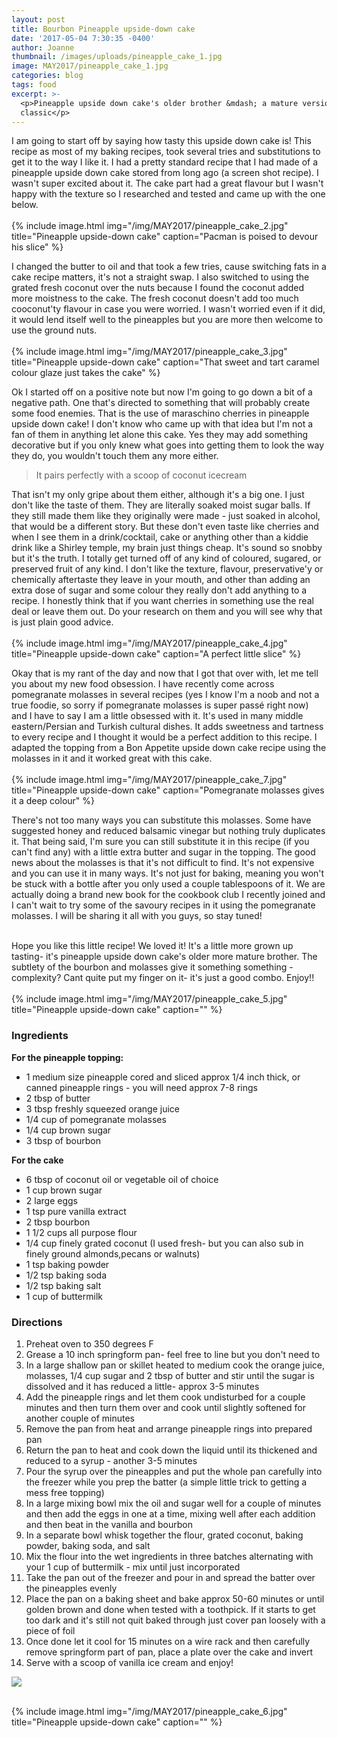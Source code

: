 ```yaml
---
layout: post
title: Bourbon Pineapple upside-down cake
date: '2017-05-04 7:30:35 -0400'
author: Joanne
thumbnail: /images/uploads/pineapple_cake_1.jpg
image: MAY2017/pineapple_cake_1.jpg
categories: blog
tags: food
excerpt: >-
  <p>Pineapple upside down cake's older brother &mdash; a mature version of this
  classic</p>
---
```

I am going to start off by saying how tasty this upside down cake is!  This recipe as most of my baking recipes, took several tries and substitutions to get it to the way I like it.  I had a pretty standard recipe that I had made of a pineapple upside down cake stored from long ago (a screen shot recipe). I wasn't super excited about it.  The cake part had a great flavour but I wasn't happy with the texture so I researched and tested and came up with the one below.
<br>
<br>
{% include image.html
img="/img/MAY2017/pineapple_cake_2.jpg"
title="Pineapple upside-down cake"
caption="Pacman is poised to devour his slice" %}

I changed the butter to oil and that took a few tries, cause switching fats in a cake recipe matters, it's not a straight swap. I also switched to using the grated fresh coconut over the nuts because I found the coconut added more moistness to the cake. The fresh coconut doesn't add too much cooconut'ty flavour in case you were worried.  I wasn't worried even if it did, it would lend itself well to the pineapples but you are more then welcome to use the ground nuts.
<br>
<br>
{% include image.html
img="/img/MAY2017/pineapple_cake_3.jpg"
title="Pineapple upside-down cake"
caption="That sweet and tart caramel colour glaze just takes the cake" %}

Ok I started off on a positive note but now I'm going to go down a bit of a negative path.  One that's directed to something that will probably create some food enemies. That is the use of maraschino cherries in pineapple upside down cake! I don't know who came up with that idea but I'm not a fan of them in anything let alone this cake.  Yes they may add something decorative but if you only knew what goes into getting them to look the way they do, you wouldn't touch them any more either. 

> It pairs perfectly with a scoop of coconut icecream 

That isn't my only gripe about them either, although it's a big one. I just don't like the taste of them. They are literally soaked moist sugar balls. If they still made them like they originally were made - just soaked in alcohol, that would be a different story. But these don't even taste like cherries and when I see them in a drink/cocktail, cake or anything other than a kiddie drink like a Shirley temple, my brain just things cheap. It's sound so snobby but it's the truth.  I totally get turned off of any kind of coloured, sugared, or preserved fruit of any kind.  I don't like the texture, flavour, preservative'y or chemically aftertaste they leave in your mouth, and other than adding an extra dose of sugar and some colour they really don't add anything to a recipe. I honestly think that if you want cherries in something use the real deal or leave them out.  Do your research on them and you will see why that  is just plain good advice.
<br>
<br>
{% include image.html
img="/img/MAY2017/pineapple_cake_4.jpg"
title="Pineapple upside-down cake"
caption="A perfect little slice" %}

Okay that is my rant of the day and now that I got that over with, let me tell you about my new food obsession. I have recently come across pomegranate molasses in several recipes (yes I know I'm a noob and not a true foodie, so sorry if pomegranate molasses is super passé right now) and I have to say I am a little obsessed with it. It's used in many middle eastern/Persian and Turkish cultural dishes.  It adds sweetness and tartness to every recipe and I thought it would be a perfect addition to this recipe. I adapted the topping from a Bon Appetite upside down cake recipe using the molasses in it and it worked great with this cake.\
<br>
{% include image.html
img="/img/MAY2017/pineapple_cake_7.jpg"
title="Pineapple upside-down cake"
caption="Pomegranate molasses gives it a deep colour" %}

There's not too many ways you can substitute this molasses. Some have suggested honey and reduced balsamic vinegar but nothing truly duplicates it. That being said,  I'm sure you can still substitute it in this recipe (if you can't find any) with a little extra butter and sugar in the topping. The good news about the molasses is that it's not difficult to find.  It's not expensive and you can use it in many ways. It's not just for baking, meaning you won't be stuck with a bottle after you only used a couple tablespoons of it.  We are actually doing a brand new book for the cookbook club I recently joined and  I can't wait to try some of the savoury recipes in it using the pomegranate molasses. I will be sharing it all with you guys, so stay tuned! <br>
<br>

Hope you like this little recipe! We loved it! It's a little more grown up tasting- it's pineapple upside down cake's older more mature brother. The subtlety of the bourbon and molasses give it something something - complexity?  Cant quite put my finger on it- it's just a good combo. Enjoy!!
<br>
<br>
{% include image.html
img="/img/MAY2017/pineapple_cake_5.jpg"
title="Pineapple upside-down cake"
caption="" %}
<br>

### Ingredients

**For the pineapple topping:**

* 1 medium size pineapple cored and sliced approx 1/4 inch thick, or canned pineapple rings - you will need approx 7-8 rings
* 2 tbsp of butter
* 3 tbsp freshly squeezed orange juice
* 1/4 cup of pomegranate molasses
* 1/4 cup brown sugar
* 3 tbsp of bourbon
  <br>

**For the cake**

* 6 tbsp of coconut oil or vegetable oil of choice
* 1 cup brown sugar
* 2 large eggs
* 1 tsp pure vanilla extract
* 2 tbsp bourbon
* 1 1/2 cups all purpose flour
* 1/4 cup finely grated coconut (I used fresh- but you can also sub in finely ground almonds,pecans or walnuts)
* 1 tsp baking powder
* 1/2 tsp baking soda
* 1/2 tsp baking salt
* 1 cup of buttermilk
  <br>

### Directions

 1. Preheat oven to 350 degrees F
 2. Grease a 10 inch springform pan- feel free to line but you don't need to
 3. In a large shallow pan or skillet heated to medium cook the orange juice, molasses, 1/4 cup sugar and 2 tbsp of butter and stir until the sugar is dissolved and it has reduced a little- approx 3-5 minutes
 4. Add the pineapple rings and let them cook undisturbed for a couple minutes and then turn them over and cook until slightly softened for another couple of minutes
 5. Remove the pan from heat and arrange pineapple rings into prepared pan
 6. Return the pan to heat and cook
    down the liquid until its thickened and reduced to a syrup - another 3-5 minutes
 7. Pour the syrup over the pineapples and put the whole pan carefully into the freezer while you prep the batter (a simple little trick to getting a mess free topping)
 8. In a large mixing bowl mix the oil and sugar well for a couple of minutes and then add the eggs in one at a time, mixing well after each addition and then beat in the vanilla and bourbon
 9. In a separate bowl whisk together the flour, grated coconut, baking powder, baking soda, and salt
10. Mix the flour into the wet ingredients in three batches alternating with your 1 cup of buttermilk - mix until just incorporated
11. Take the pan out of the freezer and pour in and spread the batter over the pineapples evenly
12. Place the pan on a baking sheet and bake approx 50-60 minutes or until golden brown and done when tested with a toothpick. If it starts to get too dark and it's still not quit baked through just cover pan loosely with a piece of foil
13. Once done let it cool for 15 minutes on a wire rack and then carefully remove springform part of pan, place a plate over the cake and invert
14. Serve with a scoop of vanilla ice cream and enjoy!
    <br>

<p class="apple__news__logo"><a href="https://apple.news/TKVtoVhGUQSuiufA4bqI-gg"><img src="{{ basesite.url }}/img/apple_news.svg" /></a></p>

<br>
{% include image.html
img="/img/MAY2017/pineapple_cake_6.jpg"
title="Pineapple upside-down cake"
caption="" %}



